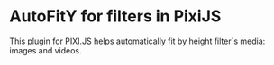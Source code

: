 # AutoFitY for filters in PixiJS

This plugin for PIXI.JS helps automatically fit by height filter`s media: images and videos.